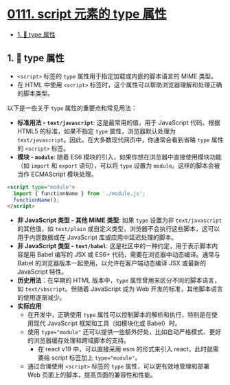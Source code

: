 # [0111. script 元素的 type 属性](https://github.com/Tdahuyou/TNotes.html-css-js/tree/main/notes/0111.%20script%20%E5%85%83%E7%B4%A0%E7%9A%84%20type%20%E5%B1%9E%E6%80%A7)

<!-- region:toc -->
- [1. 📒 type 属性](#1--type-属性)
<!-- endregion:toc -->

## 1. 📒 type 属性

- `<script>` 标签的 `type` 属性用于指定加载或内嵌的脚本语言的 MIME 类型。
- 在 HTML 中使用 `<script>` 标签时，这个属性可以帮助浏览器理解和处理正确的脚本类型。
  
以下是一些关于 `type` 属性的重要点和常见用法：

- **标准用法 - `text/javascript`**: 这是最常用的值，用于 JavaScript 代码。根据 HTML5 的标准，如果不指定 `type` 属性，浏览器默认处理为 `text/javascript`。因此，在大多数现代网页中，你通常会看到省略 `type` 属性的 `<script>` 标签。
- **模块 - `module`**: 随着 ES6 模块的引入，如果你想在浏览器中直接使用模块功能（如 `import` 和 `export` 语句），可以将 `type` 设置为 `module`。这样的脚本会被当作 ECMAScript 模块处理。

```html
<script type="module">
  import { functionName } from './module.js';
  functionName();
</script>
```

- **非 JavaScript 类型 - 其他 MIME 类型**: 如果 `type` 设置为非 `text/javascript` 的其他值，如 `text/plain` 或自定义类型，浏览器不会执行这些脚本，这可以用于内嵌数据或在 JavaScript 库或应用中延迟处理的脚本。
- **非 JavaScript 类型 - `text/babel`**: 这是社区中的一种约定，用于表示脚本内容是用 Babel 编写的 JSX 或 ES6+ 代码，需要在浏览器中动态编译。通常与 Babel 的浏览器版本一起使用，以允许在客户端动态编译 JSX 或最新的 JavaScript 特性。
- **历史用法**：在早期的 HTML 版本中，`type` 属性曾用来区分不同的脚本语言，如 `text/vbscript`。但随着 JavaScript 成为 Web 开发的标准，其他脚本语言的使用逐渐减少。
- **实际应用**
  - 在开发中，正确使用 `type` 属性可以控制脚本的解析和执行，特别是在使用现代 JavaScript 框架和工具（如模块化或 Babel）时。
  - 使用 `type="module"` 还可以提供一些额外好处，比如自动严格模式、更好的浏览器缓存处理和跨域脚本的支持。
    - 在 react v19 中，可以直接采用 esm 的形式来引入 react，此时就需要给 script 标签加上 `type="module"`。
  - 通过合理使用 `<script>` 标签的 `type` 属性，可以更有效地管理和部署 Web 页面上的脚本，提高页面的兼容性和性能。
